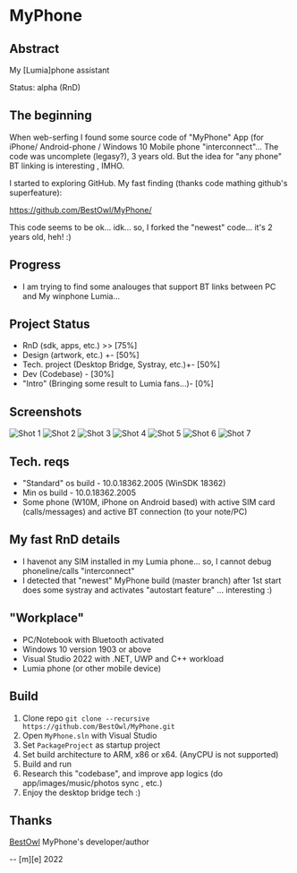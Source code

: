 # MyPhone

## Abstract
My [Lumia]phone assistant

Status: alpha (RnD)

## The beginning 
When web-serfing I found some source code of "MyPhone" App (for iPhone/ Android-phone / Windows 10 Mobile phone "interconnect"... 
The code was uncomplete (legasy?), 3 years old. But the idea for "any phone" BT linking is interesting , IMHO.

I started to exploring GitHub. My fast finding (thanks code mathing github's superfeature): 

https://github.com/BestOwl/MyPhone/  

This code seems to be ok... idk... so, I forked the "newest" code... it's 2 years old, heh! :)

## Progress 
- I am trying to find some analouges that support BT links between PC and My winphone Lumia...

## Project Status
- RnD (sdk, apps, etc.) >> [75%]
- Design (artwork, etc.) +- [50%]
- Tech. project (Desktop Bridge, Systray, etc.)+- [50%]
- Dev (Codebase) - [30%]
- "Intro" (Bringing some result to Lumia fans...)- [0%]

## Screenshots
![Shot 1](Images/shot1.png)
![Shot 2](Images/shot2.png)
![Shot 3](Images/shot3.png)
![Shot 4](Images/shot4.png)
![Shot 5](Images/shot5.png)
![Shot 6](Images/shot6.png)
![Shot 7](Images/shot7.png)

## Tech. reqs
- "Standard" os build - 10.0.18362.2005 (WinSDK 18362)
- Min os build - 10.0.18362.2005 
- Some phone (W10M, iPhone on Android based) with active SIM card (calls/messages) and active BT connection (to your note/PC)

## My fast RnD details
- I havenot any SIM installed in my Lumia phone... so, I cannot debug phoneline/calls "interconnect"
- I detected that "newest" MyPhone build (master branch) after 1st start does some systray and activates "autostart feature"
  ... interesting :)

## "Workplace"
- PC/Notebook with Bluetooth activated
- Windows 10 version 1903 or above
- Visual Studio 2022 with .NET, UWP and C++ workload
- Lumia phone (or other mobile device) 

## Build
1. Clone repo
   `git clone --recursive https://github.com/BestOwl/MyPhone.git`
2. Open `MyPhone.sln` with Visual Studio
3. Set `PackageProject` as startup project
4. Set build architecture to ARM, x86 or x64. (AnyCPU is not supported)
5. Build and run
6. Research this "codebase", and improve app logics (do app/images/music/photos sync , etc.) 
7. Enjoy the desktop bridge tech :)

## Thanks
[BestOwl](https://github.com/BestOwl/MyPhone/) MyPhone's developer/author

-- [m][e] 2022 